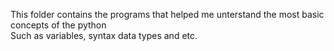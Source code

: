 This folder contains the programs that helped me unterstand the most basic concepts of the python 
<br>
Such as variables, syntax  data types and etc.
